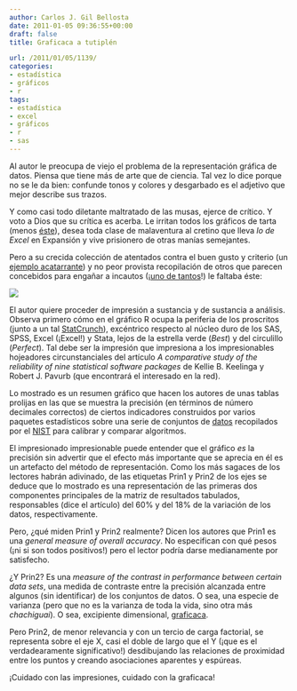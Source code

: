 ```yaml
---
author: Carlos J. Gil Bellosta
date: 2011-01-05 09:36:55+00:00
draft: false
title: Graficaca a tutiplén

url: /2011/01/05/1139/
categories:
- estadística
- gráficos
- r
tags:
- estadística
- excel
- gráficos
- r
- sas
---
```


Al autor le preocupa de viejo el problema de la representación gráfica de datos. Piensa que tiene más de arte que de ciencia. Tal vez lo dice porque no se le da bien: confunde tonos y colores y desgarbado es el adjetivo que mejor describe sus trazos.

Y como casi todo diletante maltratado de las musas, ejerce de crítico. Y voto a Dios que su crítica es acerba. Le irritan todos los gráficos de tarta (menos [éste](http://flowingdata.com/2008/09/19/pie-i-have-eaten-and-pie-i-have-not-eaten)), desea toda clase de malaventura al cretino que lleva _lo de Excel_ en Expansión y vive prisionero de otras manías semejantes.

Pero a su crecida colección de atentados contra el buen gusto y criterio (un [ejemplo acatarrante](http://www.malaprensa.com/2010/10/otro-grafico-asombroso.html)) y no peor provista recopilación de otros que parecen concebidos para engañar a incautos (¡[uno de tantos](http://picasaweb.google.com/lh/photo/e27FfYCOvsk5kdyufbFVZQ?feat=embedwebsite)!) le faltaba éste:

[![](/wp-uploads/2011/01/princompplot.png)
](/wp-uploads/2011/01/princompplot.png)

El autor quiere proceder de impresión a sustancia y de sustancia a análisis. Observa primero cómo en el gráfico R ocupa la periferia de los proscritos (junto a un tal [StatCrunch](http://www.statcrunch.com)), excéntrico respecto al núcleo duro de los SAS, SPSS, Excel (¡Excel!) y Stata, lejos de la estrella verde (_Best_) y del circulillo (_Perfect_). Tal debe ser la impresión que impresiona a los impresionables hojeadores circunstanciales del artículo _A comparative study of the reliability of nine statistical software packages_ de Kellie B. Keelinga y Robert J. Pavurb (que encontrará el interesado en la red).

Lo mostrado es un resumen gráfico que hacen los autores de unas tablas prolijas en las que se muestra la precisión (en términos de número decimales correctos) de ciertos indicadores construidos por varios paquetes estadísticos sobre una serie de conjuntos de [datos](http://www.itl.nist.gov/div898/strd/) recopilados por el [NIST](http://www.nist.gov) para calibrar y comparar algoritmos.

El impresionado impresionable puede entender que el gráfico _es_ la precisión sin advertir que el efecto más importante que se aprecia en él es un artefacto del método de representación. Como los más sagaces de los lectores habrán adivinado, de las etiquetas Prin1 y Prin2 de los ejes se deduce que lo mostrado es una representación de las primeras dos componentes principales de la matriz de resultados tabulados, responsables (dice el artículo) del 60% y del 18% de la variación de los datos, respectivamente.

Pero, ¿qué miden Prin1 y Prin2 realmente? Dicen los autores que Prin1 es una _general measure of overall accuracy_. No especifican con qué pesos (¡ni si son todos positivos!) pero el lector podría darse medianamente por satisfecho.

¿Y Prin2? Es una _measure of the contrast in performance between certain data sets_, una medida de contraste entre la precisión alcanzada entre algunos (sin identificar) de los conjuntos de datos. O sea, una especie de varianza (pero que no es la varianza de toda la vida, sino otra más _chachiguai_). O sea, excipiente dimensional, [graficaca](http://en.wikipedia.org/wiki/Chartjunk).

Pero Prin2, de menor relevancia y con un tercio de carga factorial, se representa sobre el eje X, casi el doble de largo que el Y (¡que es el verdadearamente significativo!) desdibujando las relaciones de proximidad entre los puntos y creando asociaciones aparentes y espúreas.

¡Cuidado con las impresiones, cuidado con la graficaca!
